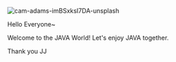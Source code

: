 ![cam-adams-imBSxksI7DA-unsplash](https://user-images.githubusercontent.com/80390037/140600525-bde127fb-3897-4c74-9e2f-5acbcc72528f.jpg)


Hello Everyone~

Welcome to the JAVA World!
Let's enjoy JAVA together.

Thank you
JJ
